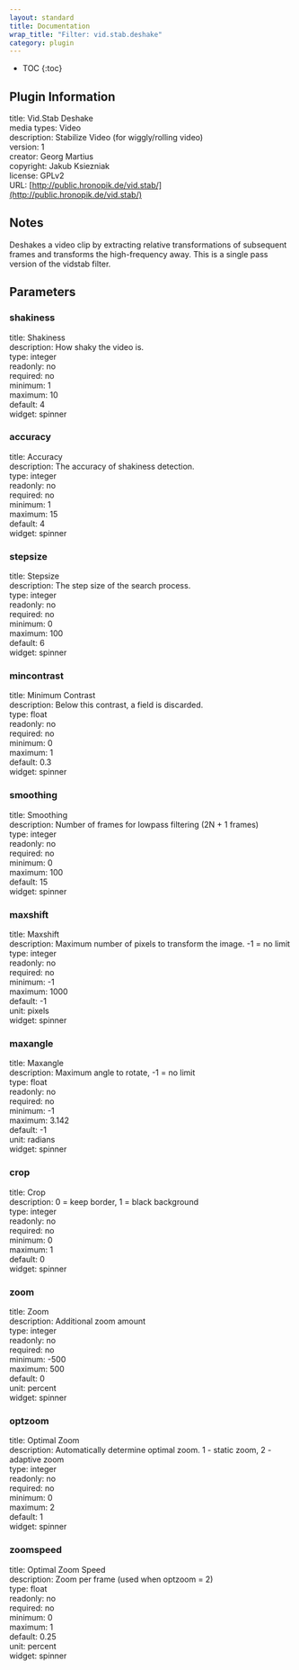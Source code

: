 ```yaml
---
layout: standard
title: Documentation
wrap_title: "Filter: vid.stab.deshake"
category: plugin
---
```

* TOC
{:toc}

## Plugin Information

title: Vid.Stab Deshake  
media types:
Video  
description: Stabilize Video (for wiggly/rolling video)  
version: 1  
creator: Georg Martius  
copyright: Jakub Ksiezniak  
license: GPLv2  
URL: [http://public.hronopik.de/vid.stab/](http://public.hronopik.de/vid.stab/)  

## Notes

Deshakes a video clip by extracting relative transformations of subsequent frames and transforms the high-frequency away. This is a single pass version of the vidstab filter.

## Parameters

### shakiness

title: Shakiness    
description:
How shaky the video is.  
type: integer  
readonly: no  
required: no  
minimum: 1  
maximum: 10  
default: 4  
widget: spinner  

### accuracy

title: Accuracy    
description:
The accuracy of shakiness detection.  
type: integer  
readonly: no  
required: no  
minimum: 1  
maximum: 15  
default: 4  
widget: spinner  

### stepsize

title: Stepsize    
description:
The step size of the search process.  
type: integer  
readonly: no  
required: no  
minimum: 0  
maximum: 100  
default: 6  
widget: spinner  

### mincontrast

title: Minimum Contrast    
description:
Below this contrast, a field is discarded.  
type: float  
readonly: no  
required: no  
minimum: 0  
maximum: 1  
default: 0.3  
widget: spinner  

### smoothing

title: Smoothing    
description:
Number of frames for lowpass filtering (2N + 1 frames)  
type: integer  
readonly: no  
required: no  
minimum: 0  
maximum: 100  
default: 15  
widget: spinner  

### maxshift

title: Maxshift    
description:
Maximum number of pixels to transform the image. -1 = no limit  
type: integer  
readonly: no  
required: no  
minimum: -1  
maximum: 1000  
default: -1  
unit: pixels  
widget: spinner  

### maxangle

title: Maxangle    
description:
Maximum angle to rotate, -1 = no limit  
type: float  
readonly: no  
required: no  
minimum: -1  
maximum: 3.142  
default: -1  
unit: radians  
widget: spinner  

### crop

title: Crop    
description:
0 = keep border, 1 = black background  
type: integer  
readonly: no  
required: no  
minimum: 0  
maximum: 1  
default: 0  
widget: spinner  

### zoom

title: Zoom    
description:
Additional zoom amount  
type: integer  
readonly: no  
required: no  
minimum: -500  
maximum: 500  
default: 0  
unit: percent  
widget: spinner  

### optzoom

title: Optimal Zoom    
description:
Automatically determine optimal zoom. 1 - static zoom, 2 - adaptive zoom  
type: integer  
readonly: no  
required: no  
minimum: 0  
maximum: 2  
default: 1  
widget: spinner  

### zoomspeed

title: Optimal Zoom Speed    
description:
Zoom per frame (used when optzoom = 2)  
type: float  
readonly: no  
required: no  
minimum: 0  
maximum: 1  
default: 0.25  
unit: percent  
widget: spinner  


